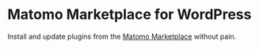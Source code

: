 # Matomo Marketplace for WordPress

Install and update plugins from the [Matomo Marketplace](https://plugins.matomo.org) without pain.